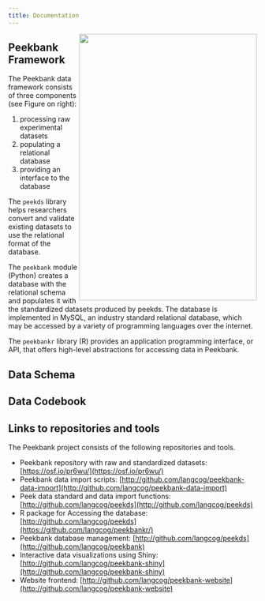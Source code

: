 ```yaml
---
title: Documentation
---
```


<img align="right" width="360" height="540" src="../../img/peekbankflowchartv6.png">

## Peekbank Framework

The Peekbank data framework consists of three components (see Figure on right): 

1. processing raw experimental datasets
2. populating a relational database
3. providing an interface to the database

The <code>peekds</code> library helps researchers convert and validate existing datasets to use the relational format of the database. 

The <code>peekbank</code> module (Python) creates a database with the relational schema and populates it with the standardized datasets produced by peekds. 
The database is implemented in MySQL, an industry standard relational database, which may be accessed by a variety of programming languages over the internet. 

The <code>peekbankr</code> library (R) provides an application programming interface, or API, that offers high-level abstractions for accessing data in Peekbank.

## Data Schema


## Data Codebook


## Links to repositories and tools

The Peekbank project consists of the following repositories and tools.

- Peekbank repository with raw and standardized datasets: [https://osf.io/pr6wu/](https://osf.io/pr6wu/)
- Peekbank data import scripts: [http://github.com/langcog/peekbank-data-import](http://github.com/langcog/peekbank-data-import)
- Peek data standard and data import functions: [http://github.com/langcog/peekds](http://github.com/langcog/peekds)
- R package for Accessing the database: [http://github.com/langcog/peekds](https://github.com/langcog/peekbankr/)
- Peekbank database management: [http://github.com/langcog/peekds](http://github.com/langcog/peekbank)
- Interactive data visualizations using Shiny: [http://github.com/langcog/peekbank-shiny](http://github.com/langcog/peekbank-shiny)
- Website frontend: [http://github.com/langcog/peekbank-website](http://github.com/langcog/peekbank-website)


